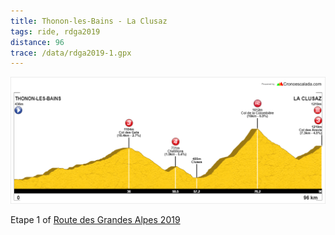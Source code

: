 ```yaml
---
title: Thonon-les-Bains - La Clusaz
tags: ride, rdga2019
distance: 96
trace: /data/rdga2019-1.gpx
---
```


![Elevation profile](/images/rdga/etape-1.png)

Etape 1 of [Route des Grandes Alpes 2019](/posts/2019-08-03-Lausanne-Nice)

